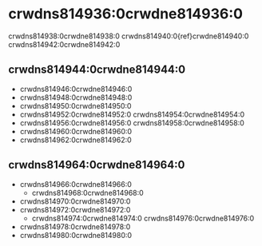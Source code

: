 # crwdns814936:0crwdne814936:0

crwdns814938:0crwdne814938:0 crwdns814940:0{ref}crwdne814940:0 crwdns814942:0crwdne814942:0

<a name="Writing_tests"></a>

## crwdns814944:0crwdne814944:0

- crwdns814946:0crwdne814946:0
- crwdns814948:0crwdne814948:0
- crwdns814950:0crwdne814950:0
- crwdns814952:0crwdne814952:0 crwdns814954:0crwdne814954:0
- crwdns814956:0crwdne814956:0 crwdns814958:0crwdne814958:0
- crwdns814960:0crwdne814960:0
- crwdns814962:0crwdne814962:0

<a name="Good_practice_checks"></a>

## crwdns814964:0crwdne814964:0

- crwdns814966:0crwdne814966:0
  - crwdns814968:0crwdne814968:0
- crwdns814970:0crwdne814970:0
- crwdns814972:0crwdne814972:0
  - crwdns814974:0crwdne814974:0 crwdns814976:0crwdne814976:0
- crwdns814978:0crwdne814978:0
- crwdns814980:0crwdne814980:0
